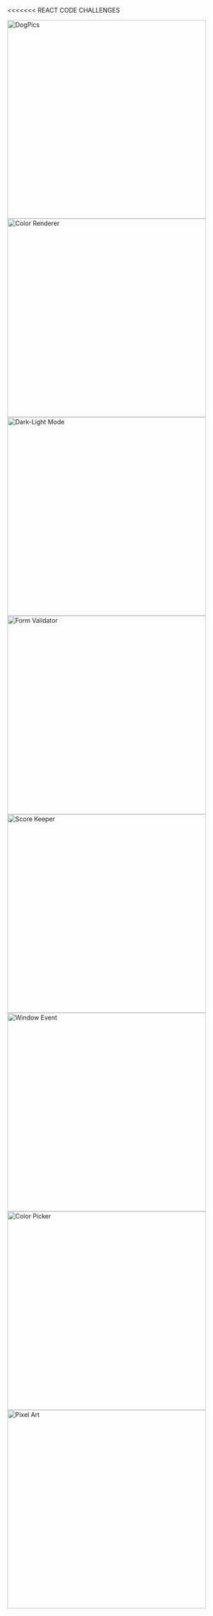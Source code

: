 <<<<<<< REACT CODE CHALLENGES

<img width="450" alt="DogPics" src="https://user-images.githubusercontent.com/56365809/198688278-7f9d57ce-a490-48cf-9026-75967d4d27e0.png"> <img width="450" alt="Color Renderer" src="https://user-images.githubusercontent.com/56365809/199752094-4f7a4d8f-d4cd-4d3f-91a0-51cdd6e04006.png"> <img width="450" alt="Dark-Light Mode" src="https://user-images.githubusercontent.com/56365809/198688361-680dc466-70ce-4fdc-9459-3306f1a2d881.png"> <img width="450" alt="Form Validator" src="https://user-images.githubusercontent.com/56365809/198688391-4a129cf4-323f-4c31-bfb9-dc13274d5d95.png"> <img width="450" alt="Score Keeper" src="https://user-images.githubusercontent.com/56365809/198688403-d9082819-7442-40db-8cff-b78abc27b728.png"> <img width="450" alt="Window Event" src="https://user-images.githubusercontent.com/56365809/199751528-a06b48c8-045f-416f-a641-f7535250228a.png"> <img width="450" alt="Color Picker" src="https://user-images.githubusercontent.com/56365809/199751019-58a75e8c-fd01-4c4e-89d8-fe3a0ece2a8e.png"> <img width="450" alt="Pixel Art" src="https://user-images.githubusercontent.com/56365809/199764786-178dc98c-4a91-4ecc-b5fa-a61e6d77b6c1.png">







